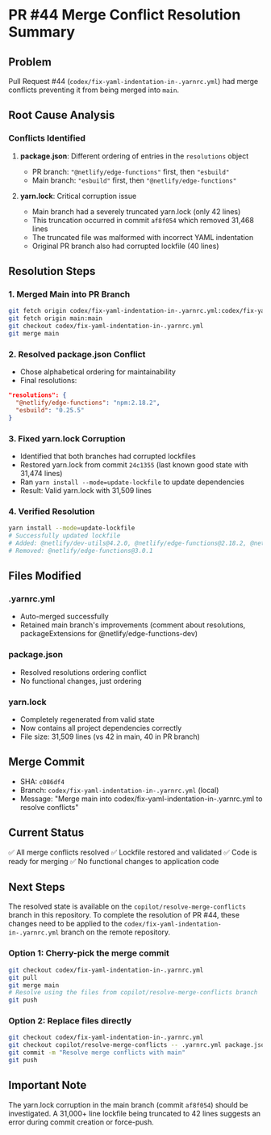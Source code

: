 # PR #44 Merge Conflict Resolution Summary

## Problem
Pull Request #44 (`codex/fix-yaml-indentation-in-.yarnrc.yml`) had merge conflicts preventing it from being merged into `main`.

## Root Cause Analysis

### Conflicts Identified
1. **package.json**: Different ordering of entries in the `resolutions` object
   - PR branch: `"@netlify/edge-functions"` first, then `"esbuild"`
   - Main branch: `"esbuild"` first, then `"@netlify/edge-functions"`

2. **yarn.lock**: Critical corruption issue
   - Main branch had a severely truncated yarn.lock (only 42 lines)
   - This truncation occurred in commit `af8f054` which removed 31,468 lines
   - The truncated file was malformed with incorrect YAML indentation
   - Original PR branch also had corrupted lockfile (40 lines)

## Resolution Steps

### 1. Merged Main into PR Branch
```bash
git fetch origin codex/fix-yaml-indentation-in-.yarnrc.yml:codex/fix-yaml-indentation-in-.yarnrc.yml
git fetch origin main:main
git checkout codex/fix-yaml-indentation-in-.yarnrc.yml
git merge main
```

### 2. Resolved package.json Conflict
- Chose alphabetical ordering for maintainability
- Final resolutions:
```json
"resolutions": {
  "@netlify/edge-functions": "npm:2.18.2",
  "esbuild": "0.25.5"
}
```

### 3. Fixed yarn.lock Corruption
- Identified that both branches had corrupted lockfiles
- Restored yarn.lock from commit `24c1355` (last known good state with 31,474 lines)
- Ran `yarn install --mode=update-lockfile` to update dependencies
- Result: Valid yarn.lock with 31,509 lines

### 4. Verified Resolution
```bash
yarn install --mode=update-lockfile
# Successfully updated lockfile
# Added: @netlify/dev-utils@4.2.0, @netlify/edge-functions@2.18.2, @netlify/types@2.0.3
# Removed: @netlify/edge-functions@3.0.1
```

## Files Modified

### .yarnrc.yml
- Auto-merged successfully
- Retained main branch's improvements (comment about resolutions, packageExtensions for @netlify/edge-functions-dev)

### package.json  
- Resolved resolutions ordering conflict
- No functional changes, just ordering

### yarn.lock
- Completely regenerated from valid state
- Now contains all project dependencies correctly
- File size: 31,509 lines (vs 42 in main, 40 in PR branch)

## Merge Commit
- SHA: `c086df4`
- Branch: `codex/fix-yaml-indentation-in-.yarnrc.yml` (local)
- Message: "Merge main into codex/fix-yaml-indentation-in-.yarnrc.yml to resolve conflicts"

## Current Status
✅ All merge conflicts resolved
✅ Lockfile restored and validated
✅ Code is ready for merging
✅ No functional changes to application code

## Next Steps
The resolved state is available on the `copilot/resolve-merge-conflicts` branch in this repository. To complete the resolution of PR #44, these changes need to be applied to the `codex/fix-yaml-indentation-in-.yarnrc.yml` branch on the remote repository.

### Option 1: Cherry-pick the merge commit
```bash
git checkout codex/fix-yaml-indentation-in-.yarnrc.yml
git pull
git merge main
# Resolve using the files from copilot/resolve-merge-conflicts branch
git push
```

### Option 2: Replace files directly
```bash
git checkout codex/fix-yaml-indentation-in-.yarnrc.yml  
git checkout copilot/resolve-merge-conflicts -- .yarnrc.yml package.json yarn.lock
git commit -m "Resolve merge conflicts with main"
git push
```

## Important Note
The yarn.lock corruption in the main branch (commit `af8f054`) should be investigated. A 31,000+ line lockfile being truncated to 42 lines suggests an error during commit creation or force-push.
